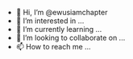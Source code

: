 - 👋 Hi, I’m @ewusiamchapter
- 👀 I’m interested in ...
- 🌱 I’m currently learning ...
- 💞️ I’m looking to collaborate on ...
- 📫 How to reach me ...

<!---
ewusiamchapter/ewusiamchapter is a ✨ special ✨ repository because its `README.md` (this file) appears on your GitHub profile.
You can click the Preview link to take a look at your changes.
--->
